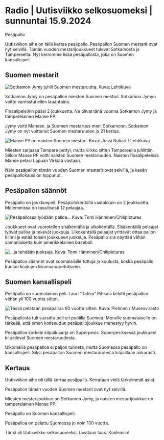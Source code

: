 # Radio \| Uutisviikko selkosuomeksi \| sunnuntai 15.9.2024

Pesäpallo

Uutisviikon aihe on tällä kertaa pesäpallo. Pesäpallon Suomen mestarit ovat nyt selvillä. Tämän vuoden mestarijoukkueet tulevat Sotkamosta ja Tampereelta. Nyt kerromme lisää pesäpallosta, joka on Suomen kansallispeli.

## Suomen mestarit

![Sotkamon Jymy juhlii Suomen mestaruutta. Kuva: Lehtikuva](https://images.cdn.yle.fi/image/upload/c_crop,h_2875,w_5112,x_0,y_200/ar_1.7777777777777777,c_fill,g_faces,h_431,w_767/dpr_1.0/q_auto:eco/f_auto/fl_lossy/v1726327138/39-134845566e5a90b8b024)

Sotkamon Jymy on pesäpallon miesten Suomen mestari. Sotkamon Jymyn voitto varmistui eilen lauantaina.

Finaalipeleihin pääsi 2 joukkuetta. Ne olivat tänä vuonna Sotkamon Jymy ja tamperelainen Manse PP.

Jymy voitti Mansen, ja Suomen mestaruus meni Sotkamoon. Sotkamon Jymy on nyt voittanut Suomen mestaruuden jo 21 kertaa.

![Manse PP on naisten Suomen mestari. Kuva: Jussi Nukari / Lehtikuva](https://images.cdn.yle.fi/image/upload/c_crop,h_2879,w_5119,x_1,y_184/ar_1.7777777777777777,c_fill,g_faces,h_431,w_767/dpr_1.0/q_auto:eco/f_auto/fl_lossy/v1725714171/39-134531466dc4e5bbc493)

Miesten sarjassa Tampere pettyi, mutta viikko sitten Tampereella juhlittiin. Silloin Manse PP voitti naisten Suomen mestaruuden. Naisten finaalipeleissä Manse pelasi Lapuan Virkiää vastaan.

Näin pesäpallon tämän vuoden Suomen mestarit ovat selvillä, ja kesän pesäpallokausi on loppunut.

## Pesäpallon säännöt

Pesäpallo on joukkuepeli. Pesäpallokentällä vastakkain on 2 joukkuetta. Molemmissa on tavallisesti 12 pelaajaa.

![Pesäpallossa lyödään palloa\... Kuva: Tomi Hänninen/Chilipictures](https://images.cdn.yle.fi/image/upload/c_crop,h_2555,w_4543,x_0,y_288/ar_1.7777777777777777,c_fill,g_faces,h_431,w_767/dpr_1.0/q_auto:eco/f_auto/fl_lossy/v1725609143/39-134454866dab35316bb8)

Joukkueet ovat vuorotellen sisäkentällä ja ulkokentällä. Sisäkentällä pelaajat lyövät palloa ja tekevät juoksuja. Ulkokentällä pelaajat yrittävät ottaa pallon kiinni ja estää toisen joukkueen juoksuja. Pesäpallo siis näyttää vähän samanlaiselta kuin amerikkalainen baseball.

![\...ja tehdään juoksuja. Kuva: Tomi Hänninen/Chilipictures](https://images.cdn.yle.fi/image/upload/c_crop,h_2103,w_3739,x_0,y_74/ar_1.7777777777777777,c_fill,g_faces,h_431,w_767/dpr_1.0/q_auto:eco/f_auto/fl_lossy/v1725628955/39-134502666db01dfed922)

Pesäpallon säännöt ovat suomalaisille tuttuja jo koulusta, koska pesäpallo kuuluu koulujen liikunnanopetukseen.

## Suomen kansallispeli

Pesäpallo on suomalainen peli. Lauri \"Tahko\" Pihkala kehitti pesäpallon vähän yli 100 vuotta sitten.

![Tässä pelataan pesäpalloa 90 vuotta sitten. Kuva: Pietinen / Museovirasto](https://images.cdn.yle.fi/image/upload/c_crop,h_2175,w_3868,x_9,y_0/ar_1.7777777777777777,c_fill,g_faces,h_431,w_767/dpr_1.0/q_auto:eco/f_auto/fl_lossy/v1650375404/39-943512625eb6f67712f)

Pesäpallosta tuli suosittu peli eri puolilla Suomea. Monelle suomalaiselle on tärkeää, että oman kotiseudun pesäpallojoukkue menestyy hyvin.

Pesäpallon korkein kilpailusarja on Superpesis. Superpesiksessä joukkueet kilpailevat Suomen mestaruudesta.

Ulkomailla pesäpalloa ei paljon tunneta, mutta Suomessa pesäpallo on kansallispeli. Siksi pesäpallon Suomen mestaruudesta kilpaillaan ankarasti.

## Kertaus

Uutisviikon aihe oli tällä kertaa pesäpallo. Kerrataan vielä tärkeimmät asiat.

Pesäpallon tämän vuoden Suomen mestarit ovat nyt selvillä.

Miesten mestarijoukkue on Sotkamon Jymy, ja naisten mestarijoukkue on tamperelainen Manse PP.

Pesäpallo on Suomen kansallispeli.

Pesäpalloa on pelattu Suomessa jo noin 100 vuotta.

Tämä oli Uutisviikko selkosuomeksi, tavataan taas. Kuulemiin!


